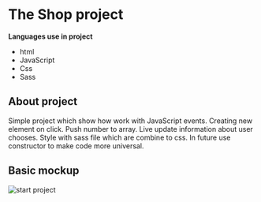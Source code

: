 # The Shop project
**Languages use in project**
* html
* JavaScript
* Css
* Sass
## About project 

Simple project which show how work with JavaScript events. Creating new element on click. Push number to array. Live update information about user chooses. Style with sass file which are combine to css. In future use constructor to make code more universal.

## Basic mockup
![start project](https://github.com/GrajewskiPawel/projectShop/img/gitHubPhoto.png)